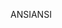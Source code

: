 <span data-ttu-id="6ecbf-101">ANSI</span><span class="sxs-lookup"><span data-stu-id="6ecbf-101">ANSI</span></span>